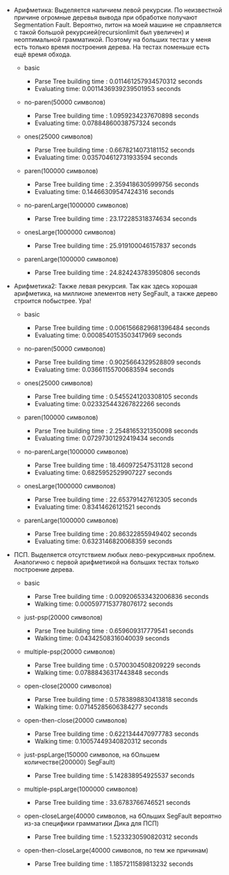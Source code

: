 - Арифметика:
Выделяется наличием левой рекурсии. По неизвестной причине огромные деревья вывода при обработке получают Segmentation Fault. Вероятно, питон на моей машине не справляется с такой большой рекурсией(recursionlimit был увеличен) и неоптимальной грамматикой. Поэтому на больших тестах у меня есть только время построения дерева. На тестах поменьше есть ещё время обхода.
  - basic
    - Parse Tree building time : 0.011461257934570312 seconds
    - Evaluating time: 0.0011436939239501953 seconds

  - no-paren(50000 символов)
    - Parse Tree building time : 1.0959234237670898 seconds
    - Evaluating time: 0.07884860038757324 seconds

  - ones(25000 символов)
    - Parse Tree building time : 0.6678214073181152 seconds
    - Evaluating time: 0.035704612731933594 seconds

  - paren(100000 символов)
    - Parse Tree building time : 2.3594186305999756 seconds
    - Evaluating time: 0.14466309547424316 seconds

  - no-parenLarge(1000000 символов)
    - Parse Tree building time : 23.172285318374634 seconds

  - onesLarge(1000000 символов)
    - Parse Tree building time : 25.919100046157837 seconds

  - parenLarge(1000000 символов)
    - Parse Tree building time : 24.824243783950806 seconds

- Арифметика2:
Также левая рекурсия. Так как здесь хорошая арифметика, на миллионе элементов нету SegFault, а также дерево строится побыстрее. Ура!
  - basic
    - Parse Tree building time : 0.0061566829681396484 seconds
    - Evaluating time: 0.0008540153503417969 seconds

  - no-paren(50000 символов)
    - Parse Tree building time : 0.9025664329528809 seconds
    - Evaluating time: 0.03661155700683594 seconds

  - ones(25000 символов)
    - Parse Tree building time : 0.5455241203308105 seconds
    - Evaluating time: 0.023325443267822266 seconds

  - paren(100000 символов)
    - Parse Tree building time : 2.2548165321350098 seconds
    - Evaluating time: 0.07297301292419434 seconds

  - no-parenLarge(1000000 символов)
    - Parse Tree building time : 18.460972547531128 second
    - Evaluating time: 0.6825952529907227 seconds

  - onesLarge(1000000 символов)
    - Parse Tree building time : 22.653791427612305 seconds
    - Evaluating time: 0.83414626121521 seconds

  - parenLarge(1000000 символов)
    - Parse Tree building time : 20.86322855949402 seconds
    - Evaluating time: 0.6323146820068359 seconds

- ПСП.
Выделяется отсутствием любых лево-рекурсивных проблем. Аналогично с первой арифметикой на больших тестах только построение дерева.
  - basic
    - Parse Tree building time : 0.009206533432006836 seconds
    - Walking time: 0.0005977153778076172 seconds

  - just-psp(20000 символов)
    - Parse Tree building time : 0.659609317779541 seconds
    - Walking time: 0.04342508316040039 seconds

  - multiple-psp(20000 символов)
    - Parse Tree building time : 0.5700304508209229 seconds
    - Walking time: 0.07888436317443848 seconds

  - open-close(20000 символов)
    - Parse Tree building time : 0.5783898830413818 seconds
    - Walking time: 0.07145285606384277 seconds

  - open-then-close(20000 символов)
    - Parse Tree building time : 0.6221344470977783 seconds
    - Walking time: 0.10057449340820312 seconds

  - just-pspLarge(150000 символов, на бОльшем количестве(200000) SegFault)
    - Parse Tree building time : 5.142838954925537 seconds

  - multiple-pspLarge(1000000 символов)
    - Parse Tree building time : 33.6783766746521 seconds

  - open-closeLarge(40000 символов, на бОльших SegFault вероятно из-за специфики грамматики Дика для ПСП)
    - Parse Tree building time : 1.5233230590820312 seconds

  - open-then-closeLarge(40000 символов, по тем же причинам)
    - Parse Tree building time : 1.1857211589813232 seconds
  